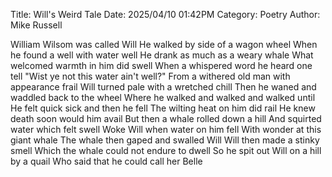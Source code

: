 Title: Will's Weird Tale
Date: 2025/04/10 01:42PM
Category: Poetry
Author: Mike Russell

William Wilsom was called Will
He walked by side of a wagon wheel
When he found a well with water well
He drank as much as a weary whale
What welcomed warmth in him did swell
When a whispered word he heard one tell
"Wist ye not this water ain't well?"
From a withered old man with appearance frail
Will turned pale with a wretched chill
Then he waned and waddled back to the wheel
Where he walked and walked and walked until
He felt quick sick and then he fell
The wilting heat on him did rail
He knew death soon would him avail
But then a whale rolled down a hill
And squirted water which felt swell
Woke Will when water on him fell
With wonder at this giant whale
The whale then gaped and swalled Will
Will then made a stinky smell
Which the whale could not endure to dwell
So he spit out Will on a hill by a quail
Who said that he could call her Belle
